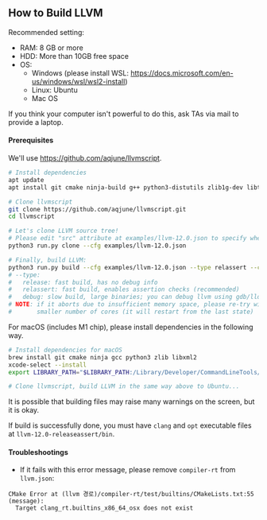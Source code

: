 ## How to Build LLVM

Recommended setting:
- RAM: 8 GB or more
- HDD: More than 10GB free space
- OS:
  - Windows (please install WSL: https://docs.microsoft.com/en-us/windows/wsl/wsl2-install)
  - Linux: Ubuntu
  - Mac OS

If you think your computer isn't powerful to do this, ask TAs via mail to provide a laptop.

#### Prerequisites

We'll use https://github.com/aqjune/llvmscript.

```bash
# Install dependencies
apt update
apt install git cmake ninja-build g++ python3-distutils zlib1g-dev libtinfo-dev libxml2-dev

# Clone llvmscript
git clone https://github.com/aqjune/llvmscript.git
cd llvmscript

# Let's clone LLVM source tree!
# Please edit "src" attribute at examples/llvm-12.0.json to specify where to clone LLVM project
python3 run.py clone --cfg examples/llvm-12.0.json

# Finally, build LLVM:
python3 run.py build --cfg examples/llvm-12.0.json --type relassert --core <# of cores to use>
# --type:
#   release: fast build, has no debug info
#   relassert: fast build, enables assertion checks (recommended)
#   debug: slow build, large binaries; you can debug llvm using gdb/lldb
# NOTE: if it aborts due to insufficient memory space, please re-try with
#       smaller number of cores (it will restart from the last state)
```

For macOS (includes M1 chip), please install dependencies in the following way.

```bash
# Install dependencies for macOS
brew install git cmake ninja gcc python3 zlib libxml2
xcode-select --install
export LIBRARY_PATH="$LIBRARY_PATH:/Library/Developer/CommandLineTools/SDKs/MacOSX.sdk/usr/lib"

# Clone llvmscript, build LLVM in the same way above to Ubuntu...
```

It is possible that building files may raise many warnings on the screen, but it is okay.

If build is successfully done, you must have `clang` and `opt` executable files at `llvm-12.0-releaseassert/bin`.

#### Troubleshootings

- If it fails with this error message, please remove `compiler-rt` from `llvm.json`:

```
CMake Error at (llvm 경로)/compiler-rt/test/builtins/CMakeLists.txt:55 (message):
  Target clang_rt.builtins_x86_64_osx does not exist
```
